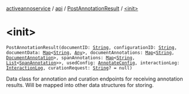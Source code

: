 [activeannoservice](../../index.md) / [api](../index.md) / [PostAnnotationResult](index.md) / [&lt;init&gt;](./-init-.md)

# &lt;init&gt;

`PostAnnotationResult(documentID: `[`String`](https://kotlinlang.org/api/latest/jvm/stdlib/kotlin/-string/index.html)`, configurationID: `[`String`](https://kotlinlang.org/api/latest/jvm/stdlib/kotlin/-string/index.html)`, documentData: `[`Map`](https://kotlinlang.org/api/latest/jvm/stdlib/kotlin.collections/-map/index.html)`<`[`String`](https://kotlinlang.org/api/latest/jvm/stdlib/kotlin/-string/index.html)`, `[`Any`](https://kotlinlang.org/api/latest/jvm/stdlib/kotlin/-any/index.html)`>, documentAnnotations: `[`Map`](https://kotlinlang.org/api/latest/jvm/stdlib/kotlin.collections/-map/index.html)`<`[`String`](https://kotlinlang.org/api/latest/jvm/stdlib/kotlin/-string/index.html)`, `[`DocumentAnnotation`](../../document/-document-annotation/index.md)`>, spanAnnotations: `[`Map`](https://kotlinlang.org/api/latest/jvm/stdlib/kotlin.collections/-map/index.html)`<`[`String`](https://kotlinlang.org/api/latest/jvm/stdlib/kotlin/-string/index.html)`, `[`List`](https://kotlinlang.org/api/latest/jvm/stdlib/kotlin.collections/-list/index.html)`<`[`SpanAnnotation`](../../document/-span-annotation/index.md)`>>, usedConfig: `[`AnnotateConfig`](../../config/-annotate-config/index.md)`, interactionLog: `[`InteractionLog`](../../document/-interaction-log/index.md)`, curationRequest: `[`String`](https://kotlinlang.org/api/latest/jvm/stdlib/kotlin/-string/index.html)`? = null)`

Data class for annotation and curation endpoints for receiving annotation results. Will be mapped into
other data structures for storing.


